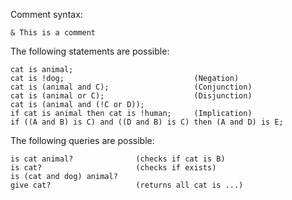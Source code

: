 Comment syntax:
```
& This is a comment
```

The following statements are possible:
```
cat is animal;
cat is !dog;                             (Negation)
cat is (animal and C);                   (Conjunction)
cat is (animal or C);                    (Disjunction)
cat is (animal and (!C or D));     
if cat is animal then cat is !human;     (Implication)
if ((A and B) is C) and ((D and B) is C) then (A and D) is E;
```

The following queries are possible:
```
is cat animal?              (checks if cat is B)
is cat?                     (checks if exists)
is (cat and dog) animal?
give cat?                   (returns all cat is ...)
```